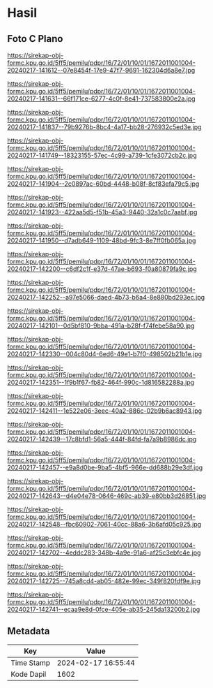 # Hasil

## Foto C Plano

https://sirekap-obj-formc.kpu.go.id/5ff5/pemilu/pdpr/16/72/01/10/01/1672011001004-20240217-141612--07e8454f-17e9-47f7-9691-162304d6a8e7.jpg

https://sirekap-obj-formc.kpu.go.id/5ff5/pemilu/pdpr/16/72/01/10/01/1672011001004-20240217-141631--66f171ce-6277-4c0f-8e41-737583800e2a.jpg

https://sirekap-obj-formc.kpu.go.id/5ff5/pemilu/pdpr/16/72/01/10/01/1672011001004-20240217-141837--79b9276b-8bc4-4a17-bb28-276932c5ed3e.jpg

https://sirekap-obj-formc.kpu.go.id/5ff5/pemilu/pdpr/16/72/01/10/01/1672011001004-20240217-141749--18323155-57ec-4c99-a739-1cfe3072cb2c.jpg

https://sirekap-obj-formc.kpu.go.id/5ff5/pemilu/pdpr/16/72/01/10/01/1672011001004-20240217-141904--2c0897ac-60bd-4448-b08f-8cf83efa79c5.jpg

https://sirekap-obj-formc.kpu.go.id/5ff5/pemilu/pdpr/16/72/01/10/01/1672011001004-20240217-141923--422aa5d5-f51b-45a3-9440-32a1c0c7aabf.jpg

https://sirekap-obj-formc.kpu.go.id/5ff5/pemilu/pdpr/16/72/01/10/01/1672011001004-20240217-141950--d7adb649-1109-48bd-9fc3-8e7ff0fb065a.jpg

https://sirekap-obj-formc.kpu.go.id/5ff5/pemilu/pdpr/16/72/01/10/01/1672011001004-20240217-142200--c6df2c1f-e37d-47ae-b693-f0a80879fa9c.jpg

https://sirekap-obj-formc.kpu.go.id/5ff5/pemilu/pdpr/16/72/01/10/01/1672011001004-20240217-142252--a97e5066-daed-4b73-b6a4-8e880bd293ec.jpg

https://sirekap-obj-formc.kpu.go.id/5ff5/pemilu/pdpr/16/72/01/10/01/1672011001004-20240217-142101--0d5bf810-9bba-491a-b28f-f74febe58a90.jpg

https://sirekap-obj-formc.kpu.go.id/5ff5/pemilu/pdpr/16/72/01/10/01/1672011001004-20240217-142330--004c80d4-6ed6-49e1-b7f0-498502b21b1e.jpg

https://sirekap-obj-formc.kpu.go.id/5ff5/pemilu/pdpr/16/72/01/10/01/1672011001004-20240217-142351--1f9b1f67-fb82-464f-990c-1d816582288a.jpg

https://sirekap-obj-formc.kpu.go.id/5ff5/pemilu/pdpr/16/72/01/10/01/1672011001004-20240217-142411--1e522e06-3eec-40a2-886c-02b9b6ac8943.jpg

https://sirekap-obj-formc.kpu.go.id/5ff5/pemilu/pdpr/16/72/01/10/01/1672011001004-20240217-142439--17c8bfd1-56a5-444f-84fd-fa7a9b8986dc.jpg

https://sirekap-obj-formc.kpu.go.id/5ff5/pemilu/pdpr/16/72/01/10/01/1672011001004-20240217-142457--e9a8d0be-9ba5-4bf5-966e-dd688b29e3df.jpg

https://sirekap-obj-formc.kpu.go.id/5ff5/pemilu/pdpr/16/72/01/10/01/1672011001004-20240217-142643--d4e04e78-0646-469c-ab39-e80bb3d26851.jpg

https://sirekap-obj-formc.kpu.go.id/5ff5/pemilu/pdpr/16/72/01/10/01/1672011001004-20240217-142548--fbc60902-7061-40cc-88a6-3b6afd05c925.jpg

https://sirekap-obj-formc.kpu.go.id/5ff5/pemilu/pdpr/16/72/01/10/01/1672011001004-20240217-142702--4eddc283-348b-4a9e-91a6-af25c3ebfc4e.jpg

https://sirekap-obj-formc.kpu.go.id/5ff5/pemilu/pdpr/16/72/01/10/01/1672011001004-20240217-142725--745a8cd4-ab05-482e-99ec-349f820fdf9e.jpg

https://sirekap-obj-formc.kpu.go.id/5ff5/pemilu/pdpr/16/72/01/10/01/1672011001004-20240217-142741--ecaa9e8d-0fce-405e-ab35-245da13200b2.jpg


## Metadata

| Key        | Value               |
| ---------- | ------------------- |
| Time Stamp | 2024-02-17 16:55:44 |
| Kode Dapil | 1602                |



